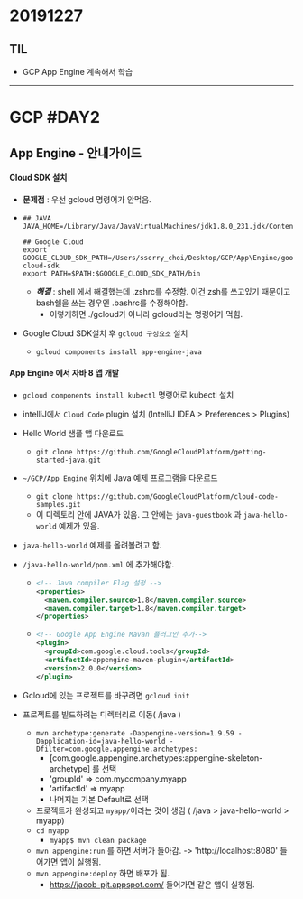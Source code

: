 # 20191227

## TIL

- GCP App Engine 계속해서 학습

---

# GCP #DAY2

## App Engine - 안내가이드 

#### 	**Cloud SDK 설치**

* **문제점** : 우선 gcloud 명령어가 안먹음.

* ```shell
  ## JAVA
  JAVA_HOME=/Library/Java/JavaVirtualMachines/jdk1.8.0_231.jdk/Contents/Home
  
  ## Google Cloud
  export GOOGLE_CLOUD_SDK_PATH=/Users/ssorry_choi/Desktop/GCP/App\Engine/google-cloud-sdk
  export PATH=$PATH:$GOOGLE_CLOUD_SDK_PATH/bin
  ```

  * ***해결*** : shell 에서 해결했는데 .zshrc를 수정함. 이건 zsh를 쓰고있기 때문이고 bash쉘을 쓰는 경우엔 .bashrc를 수정해야함.
    * 이렇게하면 ./gcloud가 아니라 gcloud라는 명령어가 먹힘.

* Google Cloud SDK설치 후 `gcloud 구성요소` 설치

  * `gcloud components install app-engine-java`



#### 	**App Engine 에서 자바 8 앱 개발**

- `gcloud components install kubectl` 명령어로 kubectl 설치

- intelliJ에서 `Cloud Code` plugin 설치 (IntelliJ IDEA > Preferences > Plugins)

- Hello World 샘플 앱 다운로드

  -  `git clone https://github.com/GoogleCloudPlatform/getting-started-java.git`

- `~/GCP/App Engine` 위치에 Java 예제 프로그램을 다운로드

  - `git clone https://github.com/GoogleCloudPlatform/cloud-code-samples.git`
  - 이 디렉토리 안에 JAVA가 있음. 그 안에는 `java-guestbook` 과 `java-hello-world` 예제가 있음.

- `java-hello-world` 예제를 올려볼려고 함.

- `/java-hello-world/pom.xml` 에 추가해야함.

  - ```xml
    <!-- Java compiler Flag 설정 -->
    <properties>
      <maven.compiler.source>1.8</maven.compiler.source>
      <maven.compiler.target>1.8</maven.compiler.target>
    </properties>
    ```

  - ```xml
    <!-- Google App Engine Mavan 플러그인 추가-->
    <plugin>
      <groupId>com.google.cloud.tools</groupId>
      <artifactId>appengine-maven-plugin</artifactId>
      <version>2.0.0</version>
    </plugin>
    ```

- Gcloud에 있는 프로젝트를 바꾸려면 `gcloud init`

- 프로젝트를 빌드하려는 디렉터리로 이동( /java )

  - `mvn archetype:generate -Dappengine-version=1.9.59 -Dapplication-id=java-hello-world -Dfilter=com.google.appengine.archetypes:`
    - [com.google.appengine.archetypes:appengine-skeleton-archetype] 를 선택
    - 'groupId' => com.mycompany.myapp
    - 'artifactId' => myapp
    - 나머지는 기본 Default로 선택
  - 프로젝트가 완성되고 `myapp/`이라는 것이 생김 ( /java > java-hello-world > myapp)
  - `cd myapp`
    - `myapp$ mvn clean package`
  - `mvn appengine:run` 를 하면 서버가 돌아감. -> 'http://localhost:8080' 들어가면 앱이 실행됨.
  - `mvn appengine:deploy` 하면 배포가 됨.
    - https://jacob-pjt.appspot.com/ 들어가면 같은 앱이 실행됨.


